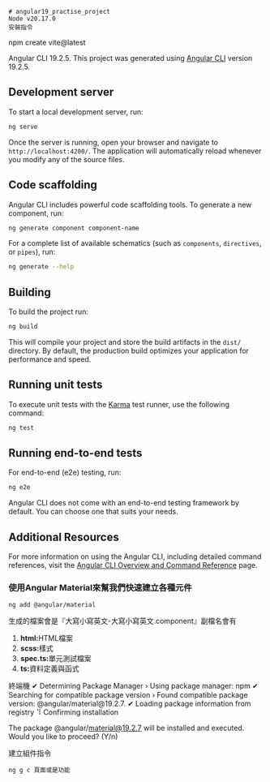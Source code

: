 
```
# angular19_practise_project
Node v20.17.0
安裝指令
```
npm create vite@latest

Angular CLI 19.2.5.
This project was generated using [Angular CLI](https://github.com/angular/angular-cli) version 19.2.5.

## Development server

To start a local development server, run:

```bash
ng serve
```

Once the server is running, open your browser and navigate to `http://localhost:4200/`. The application will automatically reload whenever you modify any of the source files.

## Code scaffolding

Angular CLI includes powerful code scaffolding tools. To generate a new component, run:

```bash
ng generate component component-name
```

For a complete list of available schematics (such as `components`, `directives`, or `pipes`), run:

```bash
ng generate --help
```

## Building

To build the project run:

```bash
ng build
```

This will compile your project and store the build artifacts in the `dist/` directory. By default, the production build optimizes your application for performance and speed.

## Running unit tests

To execute unit tests with the [Karma](https://karma-runner.github.io) test runner, use the following command:

```bash
ng test
```

## Running end-to-end tests

For end-to-end (e2e) testing, run:

```bash
ng e2e
```

Angular CLI does not come with an end-to-end testing framework by default. You can choose one that suits your needs.

## Additional Resources

For more information on using the Angular CLI, including detailed command references, visit the [Angular CLI Overview and Command Reference](https://angular.dev/tools/cli) page.


### 使用Angular Material來幫我們快速建立各種元件
```
ng add @angular/material
```
生成的檔案會是『大寫小寫英文-大寫小寫英文.component』副檔名會有
<ol>
  <li><b>html:</b>HTML檔案</li>
  <li><b>scss:</b>樣式</li>
  <li><b>spec.ts:</b>單元測試檔案</li>
  <li><b>ts:</b>資料定義與函式</li>
</ol>
終端機
✔ Determining Package Manager
  › Using package manager: npm
✔ Searching for compatible package version
  › Found compatible package version:
    @angular/material@19.2.7.
✔ Loading package information from registry
⠹ Confirming installation

The package @angular/material@19.2.7 will be installed and 
executed.
Would you like to proceed? (Y/n)


建立組件指令
```
ng g c 頁面或是功能
```
